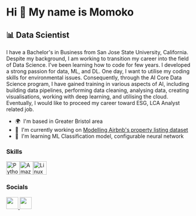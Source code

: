 Hi 👋 My name is Momoko
=======================

📊 Data Scientist
-----------------

I have a Bachelor's in Business from San Jose State University, California. Despite my background, I am working to transition my career into the field of Data Science. I've been learning how to code for few years. I developed a strong passion for data, ML, and DL. One day, I want to utilise my coding skills for environmental issues. Consequently, through the AI Core Data Science program, I have gained training in various aspects of AI, including building data pipelines, performing data cleaning, analysing data, creating visualisations, working with deep learning, and utilising the cloud. Eventually, I would like to proceed my career toward ESG, LCA Analyst related job.

* 🌍  I'm based in Greater Bristol area
* 🚀  I'm currently working on [Modelling Airbnb's property listing dataset](http://github.com/m-iwagami/modelling-airbnbs-property-listing-dataset-)
* 🧠  I'm learning ML Classification model, configurable neural network

### Skills


<p align="left">
<a href="https://www.python.org/" target="_blank" rel="noreferrer"><img src="https://raw.githubusercontent.com/danielcranney/readme-generator/main/public/icons/skills/python-colored.svg" width="36" height="36" alt="Python" /></a><a href="https://aws.amazon.com" target="_blank" rel="noreferrer"><img src="https://raw.githubusercontent.com/danielcranney/readme-generator/main/public/icons/skills/aws-colored.svg" width="36" height="36" alt="Amazon Web Services" /></a><a href="https://www.linux.org" target="_blank" rel="noreferrer"><img src="https://raw.githubusercontent.com/danielcranney/readme-generator/main/public/icons/skills/linux-colored.svg" width="36" height="36" alt="Linux" /></a>
</p>


### Socials

<p align="left"> <a href="https://www.github.com/m-iwagami" target="_blank" rel="noreferrer"> <picture> <source media="(prefers-color-scheme: dark)" srcset="https://raw.githubusercontent.com/danielcranney/readme-generator/main/public/icons/socials/github-dark.svg" /> <source media="(prefers-color-scheme: light)" srcset="https://raw.githubusercontent.com/danielcranney/readme-generator/main/public/icons/socials/github.svg" /> <img src="https://raw.githubusercontent.com/danielcranney/readme-generator/main/public/icons/socials/github.svg" width="32" height="32" /> </picture> </a> <a href="https://www.linkedin.com/in/momoko-iwagami-1b820b262" target="_blank" rel="noreferrer"> <picture> <source media="(prefers-color-scheme: dark)" srcset="https://raw.githubusercontent.com/danielcranney/readme-generator/main/public/icons/socials/linkedin-dark.svg" /> <source media="(prefers-color-scheme: light)" srcset="https://raw.githubusercontent.com/danielcranney/readme-generator/main/public/icons/socials/linkedin.svg" /> <img src="https://raw.githubusercontent.com/danielcranney/readme-generator/main/public/icons/socials/linkedin.svg" width="32" height="32" /> </picture> </a></p>


